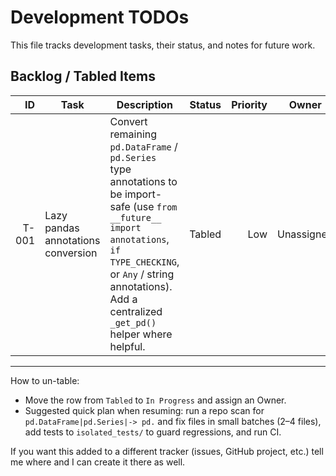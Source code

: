 # Development TODOs

This file tracks development tasks, their status, and notes for future work.

## Backlog / Tabled Items

| ID | Task | Description | Status | Priority | Owner | Notes |
|---:|---|---|---|---:|---|---|
| T-001 | Lazy pandas annotations conversion | Convert remaining `pd.DataFrame` / `pd.Series` type annotations to be import-safe (use `from __future__ import annotations`, `if TYPE_CHECKING`, or `Any` / string annotations). Add a centralized `_get_pd()` helper where helpful. | Tabled | Low | Unassigned | Found during import-hardening work; leave for later as lower priority than QuantConnect and frontend tasks. |

---

How to un-table:

- Move the row from `Tabled` to `In Progress` and assign an Owner.
- Suggested quick plan when resuming: run a repo scan for `pd.DataFrame|pd.Series|-> pd.` and fix files in small batches (2–4 files), add tests to `isolated_tests/` to guard regressions, and run CI.

If you want this added to a different tracker (issues, GitHub project, etc.) tell me where and I can create it there as well.
